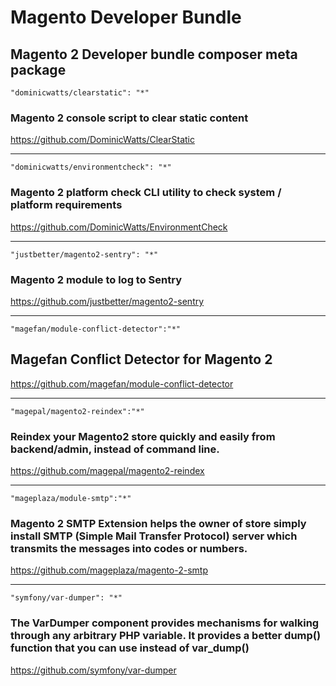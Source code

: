 # Magento Developer Bundle

## Magento 2 Developer bundle composer meta package

    "dominicwatts/clearstatic": "*"
    
### Magento 2 console script to clear static content

https://github.com/DominicWatts/ClearStatic 
   
---
   
    "dominicwatts/environmentcheck": "*"
    
### Magento 2 platform check CLI utility to check system / platform requirements
  
https://github.com/DominicWatts/EnvironmentCheck  
    
---
    
    "justbetter/magento2-sentry": "*"
    
### Magento 2 module to log to Sentry

https://github.com/justbetter/magento2-sentry

---

    "magefan/module-conflict-detector":"*"
    
## Magefan Conflict Detector for Magento 2

https://github.com/magefan/module-conflict-detector

---

    "magepal/magento2-reindex":"*"

### Reindex your Magento2 store quickly and easily from backend/admin, instead of command line. 

https://github.com/magepal/magento2-reindex

---

    "mageplaza/module-smtp":"*"
    
### Magento 2 SMTP Extension helps the owner of store simply install SMTP (Simple Mail Transfer Protocol) server which transmits the messages into codes or numbers.

https://github.com/mageplaza/magento-2-smtp

---

    "symfony/var-dumper": "*"
    
### The VarDumper component provides mechanisms for walking through any arbitrary PHP variable. It provides a better dump() function that you can use instead of var_dump()

https://github.com/symfony/var-dumper
